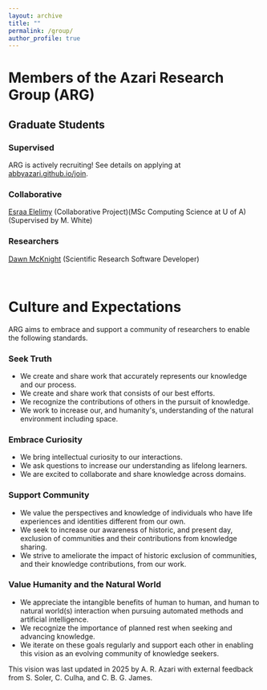 ```yaml
---
layout: archive
title: ""
permalink: /group/
author_profile: true
---
```


# Members of the Azari Research Group (ARG)

## Graduate Students

### Supervised

ARG is actively recruiting! See details on applying at [abbyazari.github.io/join](https://abbyazari.github.io/join).

### Collaborative

[Esraa Elelimy](https://esraaelelimy.github.io/) (Collaborative Project)(MSc Computing Science at U of A)(Supervised by M. White)

### Researchers

[Dawn McKnight](https://demcknight.com/) (Scientific Research Software Developer)

&nbsp;
&nbsp;

# Culture and Expectations

ARG aims to embrace and support a community of researchers to enable the following standards. 

### Seek Truth
- We create and share work that accurately represents our knowledge and our process.
- We create and share work that consists of our best efforts.
- We recognize the contributions of others in the pursuit of knowledge. 
- We work to increase our, and humanity's, understanding of the natural environment including space.

### Embrace Curiosity
- We bring intellectual curiosity to our interactions.
- We ask questions to increase our understanding as lifelong learners. 
- We are excited to collaborate and share knowledge across domains.
 
### Support Community
- We value the perspectives and knowledge of individuals who have life experiences and identities different from our own.
- We seek to increase our awareness of historic, and present day, exclusion of communities and their contributions from knowledge sharing.
- We strive to ameliorate the impact of historic exclusion of communities, and their knowledge contributions, from our work.

### Value Humanity and the Natural World
- We appreciate the intangible benefits of human to human, and human to natural world(s) interaction when pursuing automated methods and artificial intelligence.
- We recognize the importance of planned rest when seeking and advancing knowledge. 
- We iterate on these goals regularly and support each other in enabling this vision as an evolving community of knowledge seekers.

This vision was last updated in 2025 by A. R. Azari with external feedback from S. Soler, C. Culha, and C. B. G. James.
